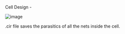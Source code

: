 Cell Design -

![image](https://github.com/user-attachments/assets/00c9a4b8-f108-446f-8168-ca5d873c7a2c)

.cir file saves the parasitics of all the nets inside the cell.
